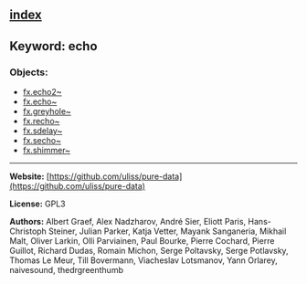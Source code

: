 [index](../index.html)
---

## Keyword: echo

### Objects:
* [fx.echo2~](../fx.echo2~.html)
* [fx.echo~](../fx.echo~.html)
* [fx.greyhole~](../fx.greyhole~.html)
* [fx.recho~](../fx.recho~.html)
* [fx.sdelay~](../fx.sdelay~.html)
* [fx.secho~](../fx.secho~.html)
* [fx.shimmer~](../fx.shimmer~.html)

---
**Website:** [https://github.com/uliss/pure-data](https://github.com/uliss/pure-data)

**License:** GPL3

**Authors:** Albert Graef, Alex Nadzharov, André Sier, Eliott Paris, Hans-Christoph Steiner, Julian Parker, Katja Vetter, Mayank Sanganeria, Mikhail Malt, Oliver Larkin, Olli Parviainen, Paul Bourke, Pierre Cochard, Pierre Guillot, Richard Dudas, Romain Michon, Serge Poltavsky, Serge Potlavsky, Thomas Le Meur, Till Bovermann, Viacheslav Lotsmanov, Yann Orlarey, naivesound, thedrgreenthumb
